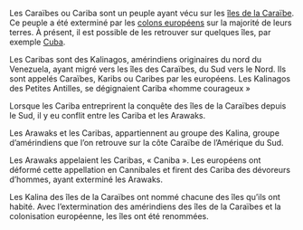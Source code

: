 <!-- TITLE: Cariba / Caraïbes (peuple) -->
<!-- SUBTITLE: Présentation des Caraïbes -->

Les Caraïbes ou Cariba sont un peuple ayant vécu sur les [îles de la Caraïbe](/geographie/ile/caraibes/iles-de-la-caraibe).
Ce peuple a été exterminé par les [colons européens](/peuple/europe/partout/colons-europeens) sur la majorité de leurs terres. À présent, il est possible de les retrouver sur quelques îles, par exemple [Cuba](/geographie/ile/caraibes/nord/cuba).


Les Caribas sont des Kalinagos, amérindiens originaires du nord du Venezuela, ayant migré vers les îles des Caraïbes, du Sud vers le Nord.
Ils sont appelés Caraïbes, Karibs ou Caribes par les européens.
Les Kalinagos des Petites Antilles, se dégignaient Cariba «homme courageux »

Lorsque les Cariba entreprirent la conquête des îles de la Caraïbes depuis le Sud, il y eu conflit entre les Cariba et les Arawaks. 
 
Les Arawaks et les Caribas, appartiennent au groupe des Kalina, groupe d’amérindiens que l’on retrouve sur la côte Caraïbe de l’Amérique du Sud.

Les Arawaks appelaient les  Caribas, « Caniba ».
Les européens ont déformé cette appellation en Cannibales et firent des Cariba des dévoreurs d’hommes, ayant exterminé les Arawaks.

Les Kalina des îles de la Caraïbes ont nommé chacune des îles qu’ils ont habité.
Avec l’extermination des amérindiens des îles de la Caraïbes et la colonisation européenne, les îles ont été renommées.